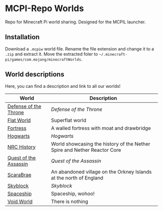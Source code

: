 # MCPI-Repo Worlds
Repo for Minecraft Pi world sharing. Designed for the MCPIL launcher.

## Installation
Download a `.mcpiw` world file. Rename the file extension and change it to a `.zip` and extract it. Move the extracted foler to `~/.minecraft-pi/games/com.mojang/minecraftWorlds`.
## World descriptions
Here, you can find a description and link to all our worlds!

| World                                              | Description                                                              |
| ---------------------------------------------------| ------------------------------------------------------------------------ |
| [Defense of the Throne](DefenseOfTheThrone.mcpiw)  | *Defense of the Throne*                                                  |
| [Flat World](FlatWorld/)                           | Superflat world                                                          |
| [Fortress](Fortress/)                              | A walled fortress with moat and drawbridge                               |
| [Hogwarts](Hogwarts.mcpiw)                         | *Hogwarts*                                                               |
| [NRC History](NRC_History/)                        | World showcasing the history of the Nether Spire and Nether Reactor Core |
| [Quest of the Assassin](QuestOfTheAssassin.mcpiw)  | *Quest of the Assassin*                                                  |
| [ScaraBrae](ScaraBrae/)                            | An abandoned village on the Orkney Islands at the north of England       |
| [Skyblock](Skyblock.mcpiw)                         | *Skyblock*                                                               |
| [Spaceship](Spaceship.mcpiw)                       | Spaceship, wohoo!                                                        |
| [Void World](VoidWorld/)                           | There is nothing                                                         |
